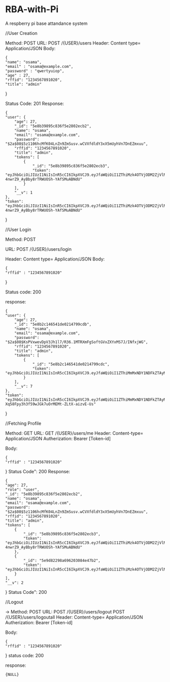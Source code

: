 # RBA-with-Pi
A respberry pi base attandance system

//User Creation

Method: POST
URL: POST /{USER}/users
Header: Content type= Application/JSON
Body:

    {
	"name": "osama",
	"email" : "osama@example.com",
	"password" : "qwertyuiop",
	"age" : 27,
	"rffid": "1234567891020",
	"title": "admin"
}

Status Code: 201
Response:

    {
    "user": {
        "age": 27,
        "_id": "5e8b39895c836f5e2802ecb2",
        "name": "osama",
        "email": "osama@example.com",
        "password": "$2a$08$5z1106hcMfK04LnZn9ZmSusv.wCVXfdldY3xX5mUyhVn7DnEZmxuu",
        "rffid": "1234567891020",
        "title": "admin",
        "tokens": [
            {
                "_id": "5e8b39895c836f5e2802ecb3",
                "token": "eyJhbGciOiJIUzI1NiIsInR5cCI6IkpXVCJ9.eyJfaWQiOiI1ZThiMzk4OTVjODM2ZjVlMjgwMmVjYjIiLCJpYXQiOjE1ODYxODI1Mzd9.4O05WhN9I-4nwrZ9_AyBby8rTRWUOSh-YAfSMuABNdU"
            }
        ],
        "__v": 1
    },
    "token": "eyJhbGciOiJIUzI1NiIsInR5cCI6IkpXVCJ9.eyJfaWQiOiI1ZThiMzk4OTVjODM2ZjVlMjgwMmVjYjIiLCJpYXQiOjE1ODYxODI1Mzd9.4O05WhN9I-4nwrZ9_AyBby8rTRWUOSh-YAfSMuABNdU"
}




//User Login

Method: POST

URL: POST /{USER}/users/login

Header: Content type= Application/JSON
Body:

    {
	"rffid" : "1234567891020"
}

Status code: 200

response:

    {
    "user": {
        "age": 27,
        "_id": "5e8b2c146541de0214799cdb",
        "name": "osama",
        "email": "osama@example.com",
        "password": "$2a$08$KsPVxwevDpV3Jh1l7/R36.1MTRXmFgSoftGVxZXYxMS7J/INfxjWG",
        "rffid": "1234567891020",
        "title": "admin",
        "tokens": [
            {
                "_id": "5e8b2c146541de0214799cdc",
                "token": "eyJhbGciOiJIUzI1NiIsInR5cCI6IkpXVCJ9.eyJfaWQiOiI1ZThiMmMxNDY1NDFkZTAyMTQ3OTljZGIiLCJpYXQiOjE1ODYxNzkwOTJ9.dS80v2z9s6Fnd6E34ymxnAvOEfxdGkT0LgxvBR5XdM4"
            }
        ],
        "__v": 7
    },
    "token": "eyJhbGciOiJIUzI1NiIsInR5cCI6IkpXVCJ9.eyJfaWQiOiI1ZThiMmMxNDY1NDFkZTAyMTQ3OTljZGIiLCJpYXQiOjE1ODYxODIxNTN9.VBZ-Xq58Fpy3h3f59wJGk7uOrMEMt-ZLtX-aizvE-Us"
}




//Fetching Profile


Method: GET
URL: GET /{USER}/users/me
Header: 
    Content-type= Application/JSON
    Autherization: Bearer [Token-id]


Body:

    {
	"rffid" : "1234567891020"
}
Status Code": 200
Response:

    {
    "age": 27,
    "role": "user",
    "_id": "5e8b39895c836f5e2802ecb2",
    "name": "osama",
    "email": "osama@example.com",
    "password": "$2a$08$5z1106hcMfK04LnZn9ZmSusv.wCVXfdldY3xX5mUyhVn7DnEZmxuu",
    "rffid": "1234567891020",
    "title": "admin",
    "tokens": [
        {
            "_id": "5e8b39895c836f5e2802ecb3",
            "token": "eyJhbGciOiJIUzI1NiIsInR5cCI6IkpXVCJ9.eyJfaWQiOiI1ZThiMzk4OTVjODM2ZjVlMjgwMmVjYjIiLCJpYXQiOjE1ODYxODI1Mzd9.4O05WhN9I-4nwrZ9_AyBby8rTRWUOSh-YAfSMuABNdU"
        },
        {
            "_id": "5e9d82298a696203084e47b2",
            "token": "eyJhbGciOiJIUzI1NiIsInR5cCI6IkpXVCJ9.eyJfaWQiOiI1ZThiMzk4OTVjODM2ZjVlMjgwMmVjYjIiLCJpYXQiOjE1ODczODA3Nzd9.kG2qhlWh3PSVSmJDlnyEDvKacrCY2oLdAk3aHD999Ak"
        }
    ],
    "__v": 2
}
Status Code": 200


//Logout

-> Method: POST
URL: POST /{USER}/users/logout
     POST /{USER}/users/logoutall
Header: 
    Content-type= Application/JSON
    Autherization: Bearer [Token-id]


Body:

    {
	"rffid" : "1234567891020"
}
status code: 200

response:

    {NULL}

